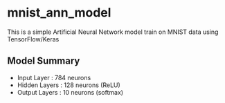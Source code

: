 # mnist_ann_model
This is a simple Artificial  Neural Network model train on MNIST data using TensorFlow/Keras
## Model Summary
- Input Layer : 784 neurons 
- Hidden Layers : 128 neurons (ReLU)
- Output Layers : 10 neurons (softmax)

